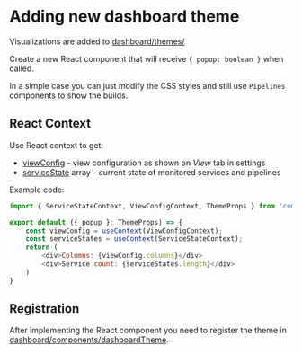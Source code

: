 # Adding new dashboard theme

Visualizations are added to [dashboard/themes/](../src/dashboard/themes/)

Create a new React component that will receive `{ popup: boolean }` when called.

In a simple case you can just modify the CSS styles and still use `Pipelines` components to show the builds.

## React Context

Use React context to get:

-   [viewConfig](../src/common/types.ts#L10) - view configuration as shown on _View_ tab in settings
-   [serviceState](../src/common/types.ts#L96) array - current state of monitored services and pipelines

Example code:

```js
import { ServiceStateContext, ViewConfigContext, ThemeProps } from 'common/components/react-types';

export default ({ popup }: ThemeProps) => {
    const viewConfig = useContext(ViewConfigContext);
    const serviceStates = useContext(ServiceStateContext);
    return (
        <div>Columns: {viewConfig.columns}</div>
        <div>Service count: {serviceStates.length}</div>
    )
}
```

## Registration

After implementing the React component you need to register the theme in [dashboard/components/dashboardTheme](../src/dashboard/components/dashboardTheme.tsx#L6).
